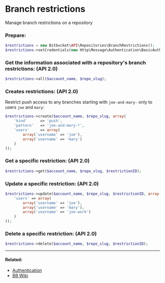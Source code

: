 # Branch restrictions

Manage branch restrictions on a repository

### Prepare:
```php
$restrictions = new Bitbucket\API\Repositories\BranchRestrictions();
$restrictions->setCredentials(new Http\Message\Authentication\BasicAuth($bb_user, $bb_pass));
```

### Get the information associated with a repository's branch restrictions: (API 2.0)

```php
$restrictions->all($account_name, $repo_slug);
```

### Creates restrictions: (API 2.0)

Restrict push access to any branches starting with `joe-and-mary-` only to users `joe` and `mary`:

```php
$restrictions->create($account_name, $repo_slug, array(
    'kind'      => 'push',
    'pattern'   => 'joe-and-mary-*',
    'users'     => array(
        array('username' => 'joe'),
        array('username' => 'mary')
    )
));
```

### Get a specific restriction: (API 2.0)

```php
$restrictions->get($account_name, $repo_slug, $restrictionID);
```

### Update a specific restriction: (API 2.0)

```php
$restrictions->update($account_name, $repo_slug, $restrictionID, array(
    'users' => array(
        array('username' => 'joe'),
        array('username' => 'mary'),
        array('username' => 'joe-work')
    )
));
```

### Delete a specific restriction: (API 2.0)

```php
$restrictions->delete($account_name, $repo_slug, $restrictionID);
```

----

#### Related:
  * [Authentication](../../examples/authentication.md)
  * [BB Wiki](https://developer.atlassian.com/cloud/bitbucket/rest/api-group-branch-restrictions/#api-repositories-workspace-repo-slug-branch-restrictions-get)
